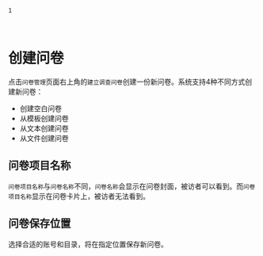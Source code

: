 ```index
1
```
```tag

```
```summary

```

# 创建问卷

点击`问卷管理`页面右上角的`建立调查问卷`创建一份新问卷。系统支持4种不同方式创建新问卷：

+ 创建空白问卷
+ 从模板创建问卷
+ 从文本创建问卷
+ 从文件创建问卷

## 问卷项目名称
`问卷项目名称`与`问卷名称`不同，`问卷名称`会显示在问卷封面，被访者可以看到。而`问卷项目名称`显示在问卷卡片上，被访者无法看到。

## 问卷保存位置
选择合适的账号和目录，将在指定位置保存新问卷。